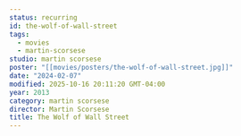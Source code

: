 ```yaml
---
status: recurring
id: the-wolf-of-wall-street
tags:
  - movies
  - martin-scorsese
studio: martin scorsese
poster: "[[movies/posters/the-wolf-of-wall-street.jpg]]"
date: "2024-02-07"
modified: 2025-10-16 20:11:20 GMT-04:00
year: 2013
category: martin scorsese
director: Martin Scorsese
title: The Wolf of Wall Street
---
```

